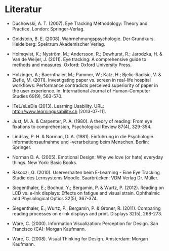 # Literatur

- Duchowski, A. T. (2007). Eye Tracking Methodology: Theory and Practice. London: Springer-Verlag.

- Goldstein, B. E. (2008). Wahrnehmungspsychologie. Der Grundkurs. Heidelberg: Spektrum Akademischer Verlag.

- Holmqvist, K.; Nyström, M.; Andersson, R.; Dewhurst, R.; Jarodzka, H. &amp; Van de Weijer, J. (2011). Eye tracking: A comprehensive guide to methods and measures. Oxford: Oxford University Press.

- Holzinger, A.; Baernthaler, M.; Pammer, W.; Katz, H.; Bjelic-Radisic, V. &amp; Ziefle, M. (2011). Investigating paper vs. screen in real-life hospital workflows: Performance contradicts perceived superiority of paper in the user experience. In: International Journal of Human-Computer Studies 69(9), 563-570.

- IFeL/eLeDia (2013). Learning Usability. URL: http://www.learningusability.ch \[2013-07-11].

- Just, M. A. &amp; Carpenter, P. A. (1980). A theory of reading: From eye fixations to comprehension, Psychological Review 87(4), 329-354.

- Lindsay, P. H. &amp; Norman, D. A. (1981). Einführung in die Psychologie. Informationsaufnahme und -verarbeitung beim Menschen. Berlin: Springer.

- Norman D. A. (2005). Emotional Design: Why we love (or hate) everyday things. New York: Basic Books.

- Rakoczi, G. (2010). Userverhalten beim E-Learning - Eine Eye Tracking Studie des Lernsystems Moodle. Saarbrücken: VDM Verlag Dr. Müller.

- Siegenthaler, E.; Bochud, Y.; Bergamin, P. &amp; Wurtz, P. (2012). Reading on LCD vs. e-Ink displays: Effects on fatigue and visual strain. Ophthalmic and Physiological Optics 32(5), 367-374.

- Siegenthaler, E.; Wurtz, P.; Bergamin, P. &amp; Groner, R. (2011). Comparing reading processes on e-ink displays and print. Displays 32(5), 268-273.

- Ware, C. (2000). Information Visualization: Perception for Design. San Francisco (CA): Morgan Kaufmann.

- Ware, C. (2008). Visual Thinking for Design. Amsterdam: Morgan Kaufmann.
